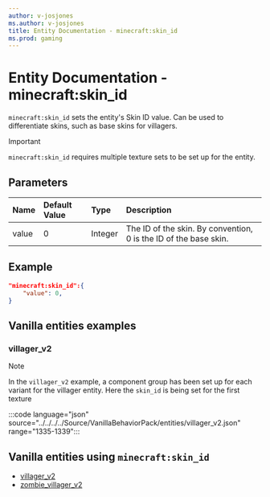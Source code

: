 ```yaml
---
author: v-josjones
ms.author: v-josjones
title: Entity Documentation - minecraft:skin_id
ms.prod: gaming
---
```


# Entity Documentation -  minecraft:skin_id

`minecraft:skin_id` sets the entity's Skin ID value. Can be used to differentiate skins, such as base skins for villagers.

> [!IMPORTANT]
> `minecraft:skin_id` requires multiple texture sets to be set up for the entity.

## Parameters

|Name |Default Value  |Type  |Description  |
|:----------|:----------|:----------|:----------|
|value| 0| Integer|The ID of the skin. By convention, 0 is the ID of the base skin.|

## Example

```json
"minecraft:skin_id":{
    "value": 0,
}
```

## Vanilla entities examples

### villager_v2

> [!NOTE]
> In the `villager_v2` example, a component group has been set up for each variant for the villager entity. Here the `skin_id` is being set for the first texture

:::code language="json" source="../../../../Source/VanillaBehaviorPack/entities/villager_v2.json" range="1335-1339":::

## Vanilla entities using `minecraft:skin_id`

- [villager_v2](../../../../Source/VanillaBehaviorPack_Snippets/entities/villager_v2.md)
- [zombie_villager_v2](../../../../Source/VanillaBehaviorPack_Snippets/entities/zombie_villager_v2.md)
